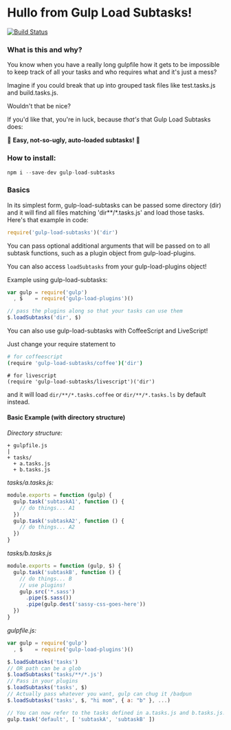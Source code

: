 # Hullo from Gulp Load Subtasks!
[![Build Status](https://travis-ci.org/skorlir/gulp-load-subtasks.svg?branch=master)](https://travis-ci.org/skorlir/gulp-load-subtasks)

### What is this and why?

You know when you have a really long gulpfile how it gets to be impossible to
keep track of all your tasks and who requires what and it's just a mess?

Imagine if you could break that up into grouped task files like test.tasks.js
and build.tasks.js.

Wouldn't that be nice?

If you'd like that, you're in luck, because _that's_ that Gulp Load Subtasks
does:

:tada: **Easy, not-so-ugly, auto-loaded subtasks!** :tada:

### How to install:
```js
npm i --save-dev gulp-load-subtasks
```

### Basics

In its simplest form, gulp-load-subtasks can be passed some directory (dir) and it will find all files matching 'dir\*\*/\*.tasks.js' and load those tasks. Here's that example in code:

```js
require('gulp-load-subtasks')('dir')
```

You can pass optional additional arguments that will be passed on to all subtask functions,
such as a plugin object from gulp-load-plugins.

You can also access `loadSubtasks` from your gulp-load-plugins object!

Example using gulp-load-subtasks:

```js
var gulp = require('gulp')
  , $    = require('gulp-load-plugins')()

// pass the plugins along so that your tasks can use them
$.loadSubtasks('dir', $)
```

You can also use gulp-load-subtasks with CoffeeScript and LiveScript!

Just change your require statement to

```coffeescript
# for coffeescript
(require 'gulp-load-subtasks/coffee')('dir')
```

```livescript
# for livescript
(require 'gulp-load-subtasks/livescript')('dir')
```

and it will load `dir/**/*.tasks.coffee` or `dir/**/*.tasks.ls` by default
instead.

#### Basic Example (with directory structure)

_Directory structure:_

```
+ gulpfile.js
|
+ tasks/
  + a.tasks.js
  + b.tasks.js
```

_tasks/a.tasks.js:_

```js
module.exports = function (gulp) {
  gulp.task('subtaskA1', function () {
    // do things... A1
  })
  gulp.task('subtaskA2', function () {
    // do things... A2
  })
}
```

_tasks/b.tasks.js_

```js
module.exports = function (gulp, $) {
  gulp.task('subtaskB', function () {
    // do things... B
    // use plugins!
    gulp.src('*.sass')
      .pipe($.sass())
      .pipe(gulp.dest('sassy-css-goes-here'))
  })
}
```

_gulpfile.js:_

```js
var gulp = require('gulp')
  , $    = require('gulp-load-plugins')()

$.loadSubtasks('tasks')
// OR path can be a glob
$.loadSubtasks('tasks/**/*.js')
// Pass in your plugins
$.loadSubtasks('tasks', $)
// Actually pass whatever you want, gulp can chug it /badpun
$.loadSubtasks('tasks', $, "hi mom", { a: "b" }, ...)

// You can now refer to the tasks defined in a.tasks.js and b.tasks.js!
gulp.task('default', [ 'subtaskA', 'subtaskB' ])
```

